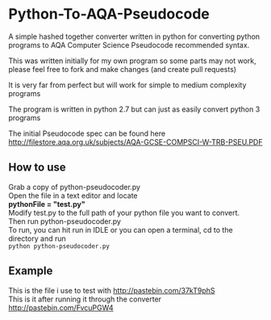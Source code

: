 Python-To-AQA-Pseudocode
=======================

A simple hashed together converter written in python for converting python programs to AQA Computer Science Pseudocode recommended syntax.   

This was written initially for my own program so some parts may not work, please feel free to fork and make changes (and create pull requests)   

It is very far from perfect but will work for simple to medium complexity programs   

The program is written in python 2.7 but can just as easily convert python 3 programs   

The initial Pseudocode spec can be found here http://filestore.aqa.org.uk/subjects/AQA-GCSE-COMPSCI-W-TRB-PSEU.PDF   


How to use
-----------

Grab a copy of python-pseudocoder.py   
Open the file in a text editor and locate    
**pythonFile = "test.py"**   
Modify test.py to the full path of your python file you want to convert.   
Then run python-pseudocoder.py   
To run, you can hit run in IDLE or you can open a terminal, cd to the directory and run   
```python python-pseudocoder.py```   

Example
-------

This is the file i use to test with http://pastebin.com/37kT9phS   
This is it after running it through the converter http://pastebin.com/FvcuPGW4   
